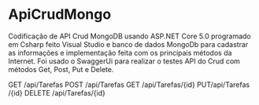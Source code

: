 # ApiCrudMongo

Codificação de API Crud MongoDB usando ASP.NET Core 5.0 programado em Csharp feito Visual Studio e banco de dados MongoDb para cadastrar as informações e implementação 
feita com os principais métodos da Internet.
Foi usado o SwaggerUi para realizar o testes API do Crud com métodos Get, Post, Put e Delete.

GET
​/api​/Tarefas
POST
​/api​/Tarefas
GET
​/api​/Tarefas​/{id}
PUT
​/api​/Tarefas​/{id}
DELETE
​/api​/Tarefas​/{id}
